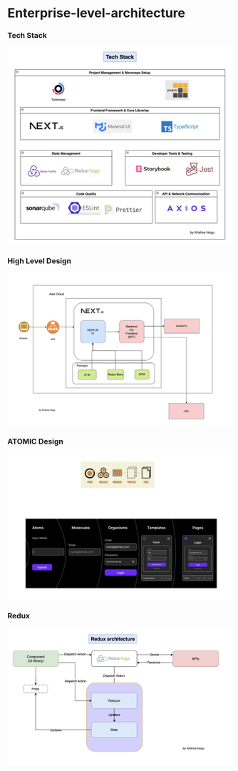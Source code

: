 # Enterprise-level-architecture

### Tech Stack 

<img src="./TechStack.png"/>

### High Level Design 

<img src="./image.png"/>

### ATOMIC Design 

<img src="./atom.png"/>

### Redux 

<img src="./redux.png"/>

